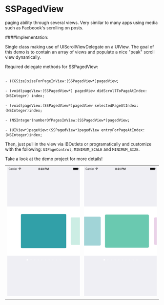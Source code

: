 SSPagedView
===========

paging ability through several views. Very similar to many apps using media such as Facbeook's scrolling on posts. 

####Implementation:

Single class making use of UIScrollViewDelegate on a UIView. The goal of this demo is to contain an array of views and populate a nice "peak" scroll view dynamically. 

Required delegate methods for SSPagedView:
```

- (CGSize)sizeForPageInView:(SSPagedView*)pagedView;

- (void)pageView:(SSPagedView*) pagedView didScrollToPageAtIndex:(NSInteger) index;

- (void)pageView:(SSPagedView*)pagedView selectedPageAtIndex:(NSInteger)index;

- (NSInteger)numberOfPagesInView:(SSPagedView*)pagedView;

- (UIView*)pageView:(SSPagedView*)pagedView entryForPageAtIndex:(NSInteger)index;

```
Then, just pull in the view via IBOutlets or programatically and customize with the following: ```UIPageControl```, ```MINIMUM_SCALE``` and ```MINIMUM_SIZE```.

Take a look at the demo project for more details!


|                       |                       |
|  -------------------  |  ------------------- |
| ![](screenshot1.png)  | ![](screenshot2.png)  |
|                       |                       |


